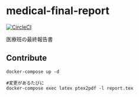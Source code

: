 # medical-final-report

[![CircleCI](https://circleci.com/gh/i544c/medical-final-report.svg?style=svg&circle-token=7764432097490e000464dffc921c030b12784712)](https://circleci.com/gh/i544c/medical-final-report)

医療班の最終報告書


## Contribute
```
docker-compose up -d

#変更があるたびに
docker-compose exec latex ptex2pdf -l report.tex
```
